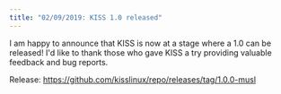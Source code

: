 ```yaml
---
title: "02/09/2019: KISS 1.0 released"
---
```


I am happy to announce that KISS is now at a stage where a 1.0 can be released! I'd like to thank those who gave KISS a try providing valuable feedback and bug reports.

Release: <https://github.com/kisslinux/repo/releases/tag/1.0.0-musl>
